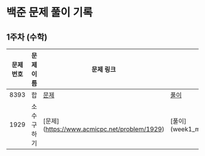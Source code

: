 # 백준 문제 풀이 기록

## 1주차 (수학)

| 문제 번호 | 문제 이름 | 문제 링크 | 코드 링크 |
|---------|---------|---------|---------|
| 8393 | 합 | [문제](https://www.acmicpc.net/problem/8393) | [풀이](week1_math/8393_sum.py) |
| 1929 | 소수 구하기 | [문제] (https://www.acmicpc.net/problem/1929) | [풀이] (week1_math/1929_prime_num.py) |
